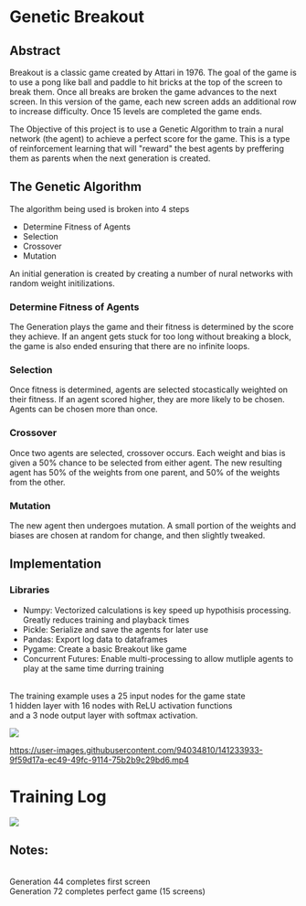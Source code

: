 <h1>Genetic Breakout</h1>
<h2>Abstract</h2>
<p>
  Breakout is a classic game created by Attari in 1976.  The goal of the game is to use a pong like ball and paddle to hit bricks at the top of the screen to break them.
  Once all breaks are broken the game advances to the next screen.
  In this version of the game, each new screen adds an additional row to increase difficulty.  Once 15 levels are completed the game ends.
  
  The Objective of this project is to use a Genetic Algorithm to train a nural network (the agent) to achieve a perfect score for the game.
  This is a type of reinforcement learning that will "reward" the best agents by preffering them as parents when the next generation is created.
</p>

<h2>The Genetic Algorithm</h2>
<p>
  The algorithm being used is broken into 4 steps
  <ul>
    <li>Determine Fitness of Agents</li>
    <li>Selection</li>
    <li>Crossover</li>
    <li>Mutation</li>
  </ul>
  
  An initial generation is created by creating a number of nural networks with random weight initilizations.
  <h3>Determine Fitness of Agents</h3>
  The Generation plays the game and their fitness is determined by the score they achieve.  If an angent gets stuck for too long without breaking a block, the game is also ended ensuring that there are no infinite loops.
  <h3>Selection</h3>
  Once fitness is determined, agents are selected stocastically weighted on their fitness.  If an agent scored higher, they are more likely to be chosen.  Agents can be chosen more than once.
  <h3>Crossover</h3>
  Once two agents are selected, crossover occurs.  Each weight and bias is given a 50% chance to be selected from either agent.  The new resulting agent has 50% of the weights from one parent, and 50% of the weights from the other.
  <h3>Mutation</h3>
  The new agent then undergoes mutation.  A small portion of the weights and biases are chosen at random for change, and then slightly tweaked.
</p>


<h2>Implementation</h2>
<h3>Libraries</h3>
<p>
  <ul>
    <li>Numpy: Vectorized calculations is key speed up hypothisis processing.  Greatly reduces training and playback times</li>
    <li>Pickle: Serialize and save the agents for later use</li>
    <li>Pandas: Export log data to dataframes</li>
    <li>Pygame: Create a basic Breakout like game</li>
    <li>Concurrent Futures:  Enable multi-processing to allow mutliple agents to play at the same time durring training</li>
  </ul>
 
 
  
</p>
<br>The training example uses a 25 input nodes for the game state
<br>1 hidden layer with 16 nodes with ReLU activation functions
<br>and a 3 node output layer with softmax activation.

<p align="left">
  <img src="https://user-images.githubusercontent.com/94034810/141235668-ab609c06-6714-469a-8709-47816371273e.png">
</p>



https://user-images.githubusercontent.com/94034810/141233933-9f59d17a-ec49-49fc-9114-75b2b9c29bd6.mp4




  
<h1>Training Log</h1>
<img src="https://user-images.githubusercontent.com/94034810/141082768-7519e5b3-fba8-4f3a-a0bb-bc955b0052ff.png">
<h2>Notes:</h2>
<br>Generation 44 completes first screen
<br>Generation 72 completes perfect game (15 screens)
